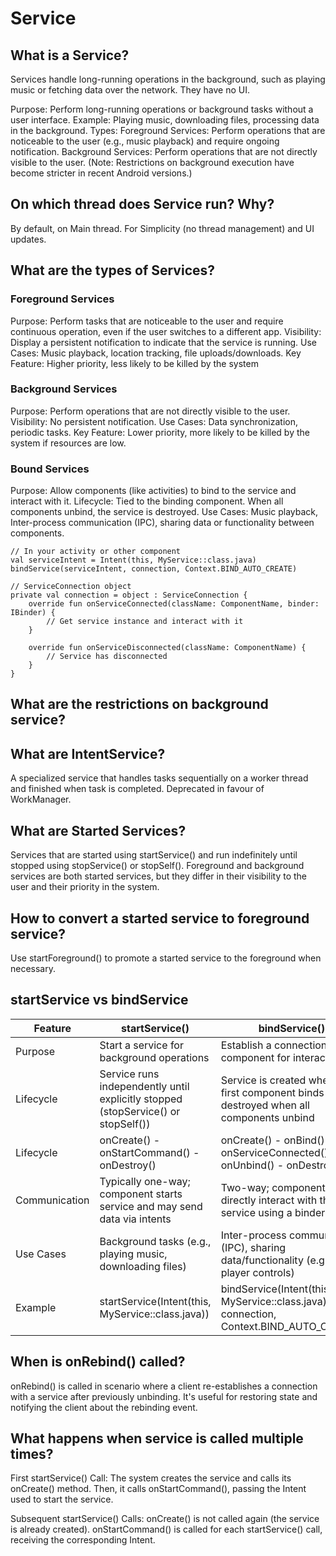 # Service

## What is a Service?
Services handle long-running operations in the background, such as playing music or fetching data over the network.
They have no UI.

Purpose: Perform long-running operations or background tasks without a user interface.
Example: Playing music, downloading files, processing data in the background.
Types:
Foreground Services: Perform operations that are noticeable to the user (e.g., music playback) and require ongoing notification.
Background Services: Perform operations that are not directly visible to the user. (Note: Restrictions on background execution have become stricter in recent Android versions.)

## On which thread does Service run? Why?
By default, on Main thread.
For Simplicity (no thread management) and UI updates.

## What are the types of Services?

### Foreground Services
Purpose: Perform tasks that are noticeable to the user and require continuous operation, even if the user switches to a different app.
Visibility: Display a persistent notification to indicate that the service is running.
Use Cases: Music playback, location tracking, file uploads/downloads.
Key Feature: Higher priority, less likely to be killed by the system

### Background Services
Purpose: Perform operations that are not directly visible to the user.
Visibility: No persistent notification.
Use Cases: Data synchronization, periodic tasks.
Key Feature: Lower priority, more likely to be killed by the system if resources are low.

### Bound Services
Purpose: Allow components (like activities) to bind to the service and interact with it.
Lifecycle: Tied to the binding component. When all components unbind, the service is destroyed.
Use Cases: Music playback, Inter-process communication (IPC), sharing data or functionality between components.

```
// In your activity or other component
val serviceIntent = Intent(this, MyService::class.java)
bindService(serviceIntent, connection, Context.BIND_AUTO_CREATE)

// ServiceConnection object
private val connection = object : ServiceConnection {
    override fun onServiceConnected(className: ComponentName, binder: IBinder) {
        // Get service instance and interact with it
    }

    override fun onServiceDisconnected(className: ComponentName) {
        // Service has disconnected
    }
}
```

## What are the restrictions on background service?

## What are IntentService?
A specialized service that handles tasks sequentially on a worker thread and finished when task is completed.
Deprecated in favour of WorkManager.

## What are Started Services?
Services that are started using startService() and run indefinitely until stopped using stopService() or stopSelf().
Foreground and background services are both started services, but they differ in their visibility to the user and their priority in the system.

## How to convert a started service to foreground service?
Use startForeground() to promote a started service to the foreground when necessary.

## startService vs bindService
| Feature       | startService()                                                                    | bindService()                                                                               | 
|---------------|-----------------------------------------------------------------------------------|---------------------------------------------------------------------------------------------| 
| Purpose       | Start a service for background operations                                         | Establish a connection to a component for interaction                                       | 
| Lifecycle     | Service runs independently until explicitly stopped (stopService() or stopSelf()) | Service is created when the first component binds and destroyed when all components unbind  |
| Lifecycle     | onCreate() - onStartCommand() - onDestroy()                                       | onCreate() - onBind() - onServiceConnected() - onUnbind() - onDestroy()                     |
| Communication | Typically one-way; component starts service and may send data via intents         | Two-way; component can directly interact with the service using a binder                    | 
| Use Cases     | Background tasks (e.g., playing music, downloading files)                         | Inter-process communication (IPC), sharing data/functionality (e.g., music player controls) | 
| Example       | startService(Intent(this, MyService::class.java))                                 | bindService(Intent(this, MyService::class.java), connection, Context.BIND_AUTO_CREATE)      |

## When is onRebind() called?
onRebind() is called in scenario where a client re-establishes a connection with a service after previously unbinding. 
It's useful for restoring state and notifying the client about the rebinding event.

## What happens when service is called multiple times?
First startService() Call:
The system creates the service and calls its onCreate() method.
Then, it calls onStartCommand(), passing the Intent used to start the service.

Subsequent startService() Calls:
onCreate() is not called again (the service is already created).
onStartCommand() is called for each startService() call, receiving the corresponding Intent.